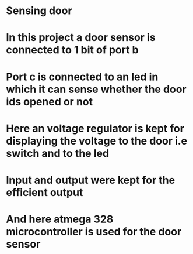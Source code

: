 # Sensing door
   #  In this project a door sensor is connected to 1 bit of port b
   #  Port c is connected to an led in which it can sense whether the door ids opened or not
   #  Here an voltage regulator is kept for displaying the voltage to the door i.e switch and to the led
   #  Input and output were kept for the efficient output 
   #  And here atmega 328 microcontroller is used for the door sensor
    
